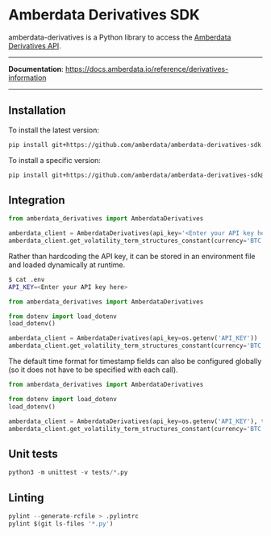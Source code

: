 # Amberdata Derivatives SDK

amberdata-derivatives is a Python library to access the [Amberdata Derivatives API](https://docs.amberdata.io/reference/derivatives-information).

---

**Documentation**: https://docs.amberdata.io/reference/derivatives-information

---

## Installation

To install the latest version:
```bash
pip install git+https://github.com/amberdata/amberdata-derivatives-sdk.git
```

To install a specific version:
```bash
pip install git+https://github.com/amberdata/amberdata-derivatives-sdk@1.0.8
```

## Integration

```python
from amberdata_derivatives import AmberdataDerivatives

amberdata_client = AmberdataDerivatives(api_key='<Enter your API key here>')
amberdata_client.get_volatility_term_structures_constant(currency='BTC', exchange='deribit')
```

Rather than hardcoding the API key, it can be stored in an environment file and loaded dynamically at runtime.

```bash
$ cat .env
API_KEY=<Enter your API key here>
```

```python
from amberdata_derivatives import AmberdataDerivatives

from dotenv import load_dotenv
load_dotenv()

amberdata_client = AmberdataDerivatives(api_key=os.getenv('API_KEY'))
amberdata_client.get_volatility_term_structures_constant(currency='BTC', exchange='deribit')
```

The default time format for timestamp fields can also be configured globally (so it does not have to be specified with each call).
```python
from amberdata_derivatives import AmberdataDerivatives

from dotenv import load_dotenv
load_dotenv()

amberdata_client = AmberdataDerivatives(api_key=os.getenv('API_KEY'), time_format='iso')
amberdata_client.get_volatility_term_structures_constant(currency='BTC', exchange='deribit')
```

## Unit tests

```python
python3 -m unittest -v tests/*.py
```

## Linting

```python
pylint --generate-rcfile > .pylintrc
pylint $(git ls-files '*.py')
```
